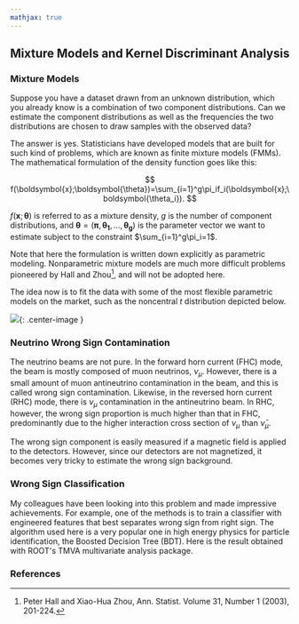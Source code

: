 ```yaml
---
mathjax: true
---
```


## Mixture Models and Kernel Discriminant Analysis

### Mixture Models

Suppose you have a dataset drawn from an unknown distribution, which you already know is a combination of two component distributions. Can we estimate the component distributions as well as the frequencies the two distributions are chosen to draw samples with the observed data?

The answer is yes. Statisticians have developed models that are built for such kind of problems, which are known as finite mixture models (FMMs). The mathematical formulation of the density function goes like this:


$$
f(\boldsymbol{x};\boldsymbol{\theta})=\sum_{i=1}^g\pi_if_i(\boldsymbol{x};\boldsymbol{\theta_i}).
$$


$f(\boldsymbol{x};\boldsymbol{\theta})$ is referred to as a mixture density, $g$ is the number of component distributions, and $\boldsymbol{\theta}=(\boldsymbol{\pi},\boldsymbol{\theta_1},...,\boldsymbol{\theta_g})$ is the parameter vector we want to estimate subject to the constraint $\sum_{i=1}^g\pi_i=1$.

Note that here the formulation is written down explicitly as parametric modeling. Nonparametric mixture models are much more difficult problems pioneered by Hall and Zhou[^1], and will not be adopted here.

The idea now is to fit the data with some of the most flexible parametric models on the market, such as the noncentral $t$ distribution depicted below.

![](https://upload.wikimedia.org/wikipedia/commons/8/88/Nc_student_t_pdf.svg){: .center-image }

### Neutrino Wrong Sign Contamination

The neutrino beams are not pure. In the forward horn current (FHC) mode, the beam is mostly composed of muon neutrinos, $\nu_\mu$. However, there is a small amount of muon antineutrino contamination in the beam, and this is called wrong sign contamination. Likewise, in the reversed horn current (RHC) mode, there is $\nu_\mu$ contamination in the antineutrino beam. In RHC, however, the wrong sign proportion is much higher than that in FHC, predominantly due to the higher interaction cross section of $\nu_\mu$ than $\bar{\nu}_\mu$.

The wrong sign component is easily measured if a magnetic field is applied to the detectors. However, since our detectors are not magnetized, it becomes very tricky to estimate the wrong sign background.

### Wrong Sign Classification

My colleagues have been looking into this problem and made impressive achievements. For example, one of the methods is to train a classifier with engineered features that best separates wrong sign from right sign. The algorithm used here is a very popular one in high energy physics for particle identification, the Boosted Decision Tree (BDT). Here is the result obtained with ROOT's TMVA multivariate analysis package.

### References

[^1]: Peter Hall and Xiao-Hua Zhou, Ann. Statist. Volume 31, Number 1 (2003), 201-224.